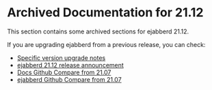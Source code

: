 # Archived Documentation for 21.12

This section contains some archived sections for ejabberd 21.12.

If you are upgrading ejabberd from a previous release, you can check:

* [Specific version upgrade notes](upgrade.md)
* [ejabberd 21.12 release announcement](https://www.process-one.net/blog/ejabberd-21-12/)
* [Docs Github Compare from 21.07](https://github.com/processone/docs.ejabberd.im/compare/21.07..21.12)
* [ejabberd Github Compare from 21.07](https://github.com/processone/ejabberd/compare/21.07..21.12)

